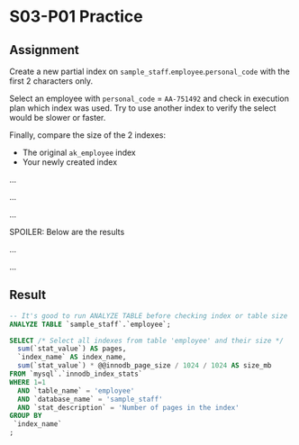 # S03-P01 Practice

## Assignment

Create a new partial index on `sample_staff`.`employee`.`personal_code` with the first 2 characters only.

Select an employee with `personal_code` = `AA-751492` and check in execution plan which index was used. Try to use another index to verify the select would be slower or faster.

Finally, compare the size of the 2 indexes:

* The original `ak_employee` index
* Your newly created index

...

...

...

SPOILER: Below are the results

...

...

## Result


```sql
-- It's good to run ANALYZE TABLE before checking index or table size
ANALYZE TABLE `sample_staff`.`employee`;

SELECT /* Select all indexes from table 'employee' and their size */
  sum(`stat_value`) AS pages,
  `index_name` AS index_name,
  sum(`stat_value`) * @@innodb_page_size / 1024 / 1024 AS size_mb
FROM `mysql`.`innodb_index_stats`
WHERE 1=1
  AND `table_name` = 'employee'
  AND `database_name` = 'sample_staff'
  AND `stat_description` = 'Number of pages in the index'
GROUP BY
 `index_name`
;
```
